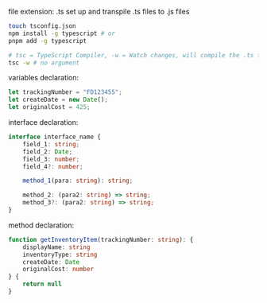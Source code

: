 file extension: .ts
set up and transpile .ts files to .js files

```zsh
touch tsconfig.json
npm install -g typescript # or 
pnpm add -g typescript

# tsc = TypeScript Compiler, -w = Watch changes, will compile the .ts files into .js files instant after save
tsc -w # no argument

```

variables declaration:

```typescript
let trackingNumber = "FD123455";
let createDate = new Date();
let originalCost = 425;
```

interface declaration:

```typescript
interface interface_name {
    field_1: string;
    field_2: Date;
    field_3: number;
    field_4?: number;

    method_1(para: string): string;

    method_2: (para2: string) => string;
    method_3?: (para2: string) => string;
}
```

method declaration:

```typescript
function getInventoryItem(trackingNumber: string): {
    displayName: string
    inventoryType: string
    createDate: Date
    originalCost: number
} {
    return null
}
```